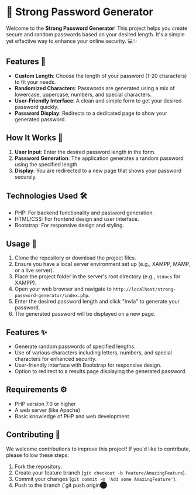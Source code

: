 # 🔐 Strong Password Generator

Welcome to the **Strong Password Generator**! This project helps you create secure and random passwords based on your desired length. It's a simple yet effective way to enhance your online security. 💻✨

## Features 🌟
- **Custom Length**: Choose the length of your password (1-20 characters) to fit your needs.
- **Randomized Characters**: Passwords are generated using a mix of lowercase, uppercase, numbers, and special characters.
- **User-Friendly Interface**: A clean and simple form to get your desired password quickly.
- **Password Display**: Redirects to a dedicated page to show your generated password.

## How It Works 🔧
1. **User Input**: Enter the desired password length in the form.
2. **Password Generation**: The application generates a random password using the specified length.
3. **Display**: You are redirected to a new page that shows your password securely.

## Technologies Used 🛠️
- PHP: For backend functionality and password generation.
- HTML/CSS: For frontend design and user interface.
- Bootstrap: For responsive design and styling.

## Usage 🚀

1. Clone the repository or download the project files.
2. Ensure you have a local server environment set up (e.g., XAMPP, MAMP, or a live server).
3. Place the project folder in the server's root directory (e.g., `htdocs` for XAMPP).
4. Open your web browser and navigate to `http://localhost/strong-password-generator/index.php`.
5. Enter the desired password length and click "Invia" to generate your password.
6. The generated password will be displayed on a new page.

## Features ✨

- Generate random passwords of specified lengths.
- Use of various characters including letters, numbers, and special characters for enhanced security.
- User-friendly interface with Bootstrap for responsive design.
- Option to redirect to a results page displaying the generated password.

## Requirements ⚙️

- PHP version 7.0 or higher
- A web server (like Apache)
- Basic knowledge of PHP and web development

## Contributing 🤝

We welcome contributions to improve this project! If you'd like to contribute, please follow these steps:

1. Fork the repository.
2. Create your feature branch (`git checkout -b feature/AmazingFeature`).
3. Commit your changes (`git commit -m 'Add some AmazingFeature'`).
4. Push to the branch (`git push origin​⬤